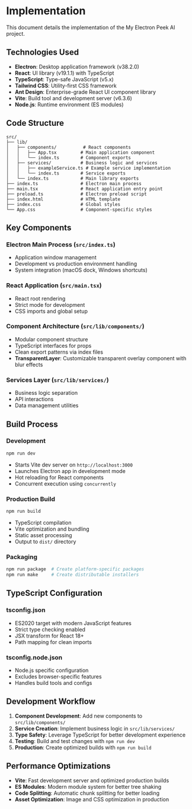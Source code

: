 # Implementation

This document details the implementation of the My Electron Peek AI project.

## Technologies Used

- **Electron**: Desktop application framework (v38.2.0)
- **React**: UI library (v19.1.1) with TypeScript
- **TypeScript**: Type-safe JavaScript (v5.x)
- **Tailwind CSS**: Utility-first CSS framework
- **Ant Design**: Enterprise-grade React UI component library
- **Vite**: Build tool and development server (v6.3.6)
- **Node.js**: Runtime environment (ES modules)

## Code Structure

```text
src/
├── lib/
│   ├── components/          # React components
│   │   ├── App.tsx         # Main application component
│   │   └── index.ts        # Component exports
│   ├── services/           # Business logic and services
│   │   ├── exampleService.ts # Example service implementation
│   │   └── index.ts        # Service exports
│   └── index.ts            # Main library exports
├── index.ts                # Electron main process
├── main.tsx                # React application entry point
├── preload.ts              # Electron preload script
├── index.html              # HTML template
├── index.css               # Global styles
└── App.css                 # Component-specific styles
```

## Key Components

### Electron Main Process (`src/index.ts`)

- Application window management
- Development vs production environment handling
- System integration (macOS dock, Windows shortcuts)

### React Application (`src/main.tsx`)

- React root rendering
- Strict mode for development
- CSS imports and global setup

### Component Architecture (`src/lib/components/`)

- Modular component structure
- TypeScript interfaces for props
- Clean export patterns via index files
- **TransparentLayer**: Customizable transparent overlay component with blur effects

### Services Layer (`src/lib/services/`)

- Business logic separation
- API interactions
- Data management utilities

## Build Process

### Development

```bash
npm run dev
```

- Starts Vite dev server on `http://localhost:3000`
- Launches Electron app in development mode
- Hot reloading for React components
- Concurrent execution using `concurrently`

### Production Build

```bash
npm run build
```

- TypeScript compilation
- Vite optimization and bundling
- Static asset processing
- Output to `dist/` directory

### Packaging

```bash
npm run package  # Create platform-specific packages
npm run make     # Create distributable installers
```

## TypeScript Configuration

### tsconfig.json

- ES2020 target with modern JavaScript features
- Strict type checking enabled
- JSX transform for React 18+
- Path mapping for clean imports

### tsconfig.node.json

- Node.js specific configuration
- Excludes browser-specific features
- Handles build tools and configs

## Development Workflow

1. **Component Development**: Add new components to `src/lib/components/`
2. **Service Creation**: Implement business logic in `src/lib/services/`
3. **Type Safety**: Leverage TypeScript for better development experience
4. **Testing**: Build and test changes with `npm run dev`
5. **Production**: Create optimized builds with `npm run build`

## Performance Optimizations

- **Vite**: Fast development server and optimized production builds
- **ES Modules**: Modern module system for better tree shaking
- **Code Splitting**: Automatic chunk splitting for better loading
- **Asset Optimization**: Image and CSS optimization in production
